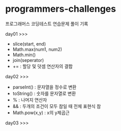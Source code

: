 # programmers-challenges

프로그래머스 코딩테스트 연습문제 풀이 기록

day01 >>>

- slice(start, end)
- Math.max(num1, num2)
- Math.min()
- join(seperator)
- += : 할당 및 덧셈 연산자의 결합

day02 >>>

- parseInt() : 문자열을 정수로 변환
- toString() : 숫자를 문자열로 변환
- % : 나머지 연산자
- && : 두개의 조건이 모두 참일 때 전체 표현식 참
- Math.pow(x,y) : x의 y제곱근

day03 >>>
